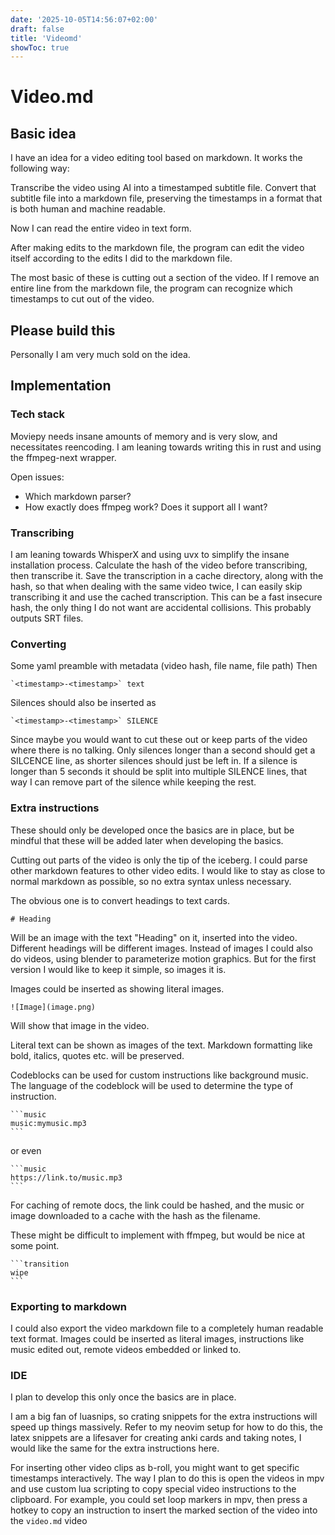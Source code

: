 ```yaml
---
date: '2025-10-05T14:56:07+02:00'
draft: false
title: 'Videomd'
showToc: true
---
```


# Video.md

## Basic idea

I have an idea for a video editing tool based on markdown. 
It works the following way:

Transcribe the video using AI into a timestamped subtitle file. 
Convert that subtitle file into a markdown file, preserving the timestamps in a
format that is both human and machine readable. 

Now I can read the entire video in text form. 

After making edits to the markdown file, the program can edit the video itself
according to the edits I did to the markdown file. 

The most basic of these is cutting out a section of the video. 
If I remove an entire line from the markdown file, the program can recognize
which timestamps to cut out of the video. 

## Please build this

Personally I am very much sold on the idea. 

## Implementation

### Tech stack

Moviepy needs insane amounts of memory and is very slow, and necessitates
reencoding. I am leaning towards writing this in rust and using the ffmpeg-next
wrapper. 

Open issues:
- Which markdown parser?
- How exactly does ffmpeg work? Does it support all I want?

### Transcribing

I am leaning towards WhisperX and using uvx to simplify the insane installation
process. Calculate the hash of the video before transcribing, then transcribe
it. Save the transcription in a cache directory, along with the hash, so that
when dealing with the same video twice, I can easily skip transcribing it and
use the cached transcription. This can be a fast insecure hash, the only thing I
do not want are accidental collisions. This probably outputs SRT files. 

### Converting

Some yaml preamble with metadata (video hash, file name, file path)
Then

```
`<timestamp>-<timestamp>` text
```

Silences should also be inserted as
```
`<timestamp>-<timestamp>` SILENCE
```

Since maybe you would want to cut these out or keep parts of the video where
there is no talking. Only silences longer than a second should get a SILCENCE
line, as shorter silences should just be left in. If a silence is longer than 5
seconds it should be split into multiple SILENCE lines, that way I can remove
part of the silence while keeping the rest.

### Extra instructions

These should only be developed once the basics are in place, but be mindful that
these will be added later when developing the basics. 

Cutting out parts of the video is only the tip of the iceberg. I could parse
other markdown features to other video edits. I would like to stay as close to
normal markdown as possible, so no extra syntax unless necessary. 

The obvious one is to convert headings to text cards. 
```
# Heading
```
Will be an image with the text "Heading" on it, inserted into the video.
Different headings will be different images.
Instead of images I could also do videos, using blender to parameterize motion
graphics. But for the first version I would like to keep it simple, so images it
is. 

Images could be inserted as showing literal images. 
```
![Image](image.png)
```
Will show that image in the video.

Literal text can be shown as images of the text. 
Markdown formatting like bold, italics, quotes etc. will be preserved.

Codeblocks can be used for custom instructions like background music. 
The language of the codeblock will be used to determine the type of instruction.

````
```music
music:mymusic.mp3
```
````

or even
````
```music
https://link.to/music.mp3
```
````

For caching of remote docs, the link could be hashed, and the music or image
downloaded to a cache with the hash as the filename.


These might be difficult to implement with ffmpeg, but would be nice at some
point. 

````
```transition
wipe
```
````

### Exporting to markdown

I could also export the video markdown file to a completely human readable text
format. Images could be inserted as literal images, instructions like music
edited out, remote videos embedded or linked to. 

### IDE

I plan to develop this only once the basics are in place.

I am a big fan of luasnips, so crating snippets for the extra instructions will
speed up things massively. Refer to my neovim setup for how to do this, the
latex snippets are a lifesaver for creating anki cards and taking notes, I would
like the same for the extra instructions here. 

For inserting other video clips as b-roll, you might want to get specific
timestamps interactively. The way I plan to do this is open the videos in mpv
and use custom lua scripting to copy special video instructions to the clipboard.
For example, you could set loop markers in mpv, then press a hotkey to copy an
instruction to insert the marked section of the video into the `video.md` video

